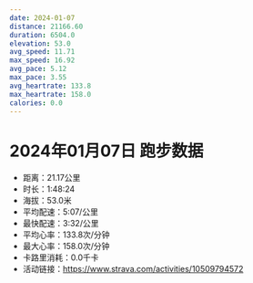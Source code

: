 ```yaml
---
date: 2024-01-07
distance: 21166.60
duration: 6504.0
elevation: 53.0
avg_speed: 11.71
max_speed: 16.92
avg_pace: 5.12
max_pace: 3.55
avg_heartrate: 133.8
max_heartrate: 158.0
calories: 0.0
---
```


# 2024年01月07日 跑步数据

- 距离：21.17公里
- 时长：1:48:24
- 海拔：53.0米
- 平均配速：5:07/公里
- 最快配速：3:32/公里
- 平均心率：133.8次/分钟
- 最大心率：158.0次/分钟
- 卡路里消耗：0.0千卡
- 活动链接：https://www.strava.com/activities/10509794572
